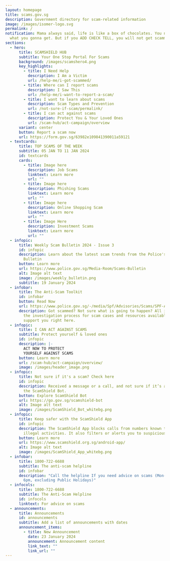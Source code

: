 ```yaml
---
layout: homepage
title: scams.gov.sg
description: Government directory for scam-related information
image: /images/isomer-logo.svg
permalink: /
notification: Mama always said, life is like a box of chocolates. You never know
  what you gonna get. But if you ADD CHECK TELL, you will not get scammed.
sections:
  - hero:
      title: SCAMSHIELD HUB
      subtitle: Your One Stop Portal For Scams
      background: /images/scamshero4.png
      key_highlights:
        - title: I Need Help
          description: I Am a Victim
          url: /help-me/i-got-scammed/
        - title: Where can I report scams
          description: I Saw This
          url: /help-me/i-want-to-report-a-scam/
        - title: I want to learn about scams
          description: Scam Types and Prevention
          url: /not-sure-if-scam/permalink/
        - title: I can act against scams
          description: Protect You & Your Loved Ones
          url: /scam-hub/act-campaign/overview
      variant: center
      button: Report a scam now
      url: https://form.gov.sg/63982e109841390011a59121
  - textcards:
      title: TOP SCAMS OF THE WEEK
      subtitle: 05 JAN TO 11 JAN 2024
      id: textcards
      cards:
        - title: Image here
          description: Job Scams
          linktext: Learn more
          url: ""
        - title: Image here
          description: Phishing Scams
          linktext: Learn more
          url: ""
        - title: Image here
          description: Online Shopping Scam
          linktext: Learn more
          url: ""
        - title: Image Here
          description: Investment Scams
          linktext: Learn more
          url: ""
  - infopic:
      title: Weekly Scam Bulletin 2024 - Issue 3
      id: infopic
      description: Learn about the latest scam trends from the Police's Weekly Scams
        Bulletin
      button: Learn more
      url: https://www.police.gov.sg/Media-Room/Scams-Bulletin
      alt: Image alt text
      image: /images/weekly_bulletin.png
      subtitle: 19 January 2024
  - infobar:
      title: The Anti-Scam Toolkit
      id: infobar
      button: Read Now
      url: https://www.police.gov.sg/-/media/Spf/Advisories/Scams/SPF-Anti-Scam-Resource-Guide.ashx
      description: Got scammed? Not sure what is going to happen? All information on
        the investigation process for scam cases and resources available to
        support you right here.
  - infopic:
      title: I CAN ACT AGAINST SCAMS
      subtitle: Protect yourself & loved ones
      id: infopic
      description: |-
        ACT NOW TO PROTECT
        YOURSELF AGAINST SCAMS
      button: Learn more
      url: /scam-hub/act-campaign/overview/
      image: /images/header_image.png
  - infopic:
      title: Not sure if it's a scam? Check here
      id: infopic
      description: Received a message or a call, and not sure if it’s a scam? Check on
        the ScamShield Bot.
      button: Explore ScamShield Bot
      url: https://go.gov.sg/scamshield-bot
      alt: Image alt text
      image: /images/ScamShield_Bot_whitebg.png
  - infopic:
      title: Keep safer with the ScamShield App
      id: infopic
      description: The ScamShield App blocks calls from numbers known to be used in
        illegal activities. It also filters or alerts you to suspicious SMSes.
      button: Learn more
      url: https://www.scamshield.org.sg/android-app/
      alt: Image alt text
      image: /images/ScamShield_App_whitebg.png
  - infobar:
      title: 1800-722-6688
      subtitle: The anti-scam helpline
      id: infobar
      description: "Call the helpline If you need advice on scams (Mon-Fri: 9am to
        6pm, excluding Public Holidays)"
  - infocols:
      title: 1800-722-6688
      subtitle: The Anti-Scam Helpline
      id: infocols
      linktext: For advice on scams
  - announcements:
      title: Announcements
      id: announcements
      subtitle: Add a list of announcements with dates
      announcement_items:
        - title: New Announcement
          date: 23 January 2024
          announcement: Announcement content
          link_text: ""
          link_url: ""
---
```

